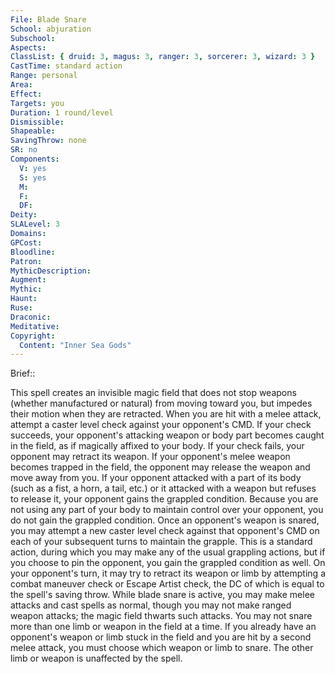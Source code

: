 ```yaml
---
File: Blade Snare
School: abjuration
Subschool: 
Aspects: 
ClassList: { druid: 3, magus: 3, ranger: 3, sorcerer: 3, wizard: 3 }
CastTime: standard action
Range: personal
Area: 
Effect: 
Targets: you
Duration: 1 round/level
Dismissible: 
Shapeable: 
SavingThrow: none
SR: no
Components:
  V: yes
  S: yes
  M: 
  F: 
  DF: 
Deity: 
SLALevel: 3
Domains: 
GPCost: 
Bloodline: 
Patron: 
MythicDescription: 
Augment: 
Mythic: 
Haunt: 
Ruse: 
Draconic: 
Meditative: 
Copyright:
  Content: "Inner Sea Gods"
---
```

Brief:: 

This spell creates an invisible magic field that does not stop weapons (whether manufactured or natural) from moving toward you, but impedes their motion when they are retracted.  When you are hit with a melee attack, attempt a caster level check against your opponent's CMD. If your check succeeds, your opponent's attacking weapon or body part becomes caught in the field, as if magically affixed to your body. If your check fails, your opponent may retract its weapon.  If your opponent's melee weapon becomes trapped in the field, the opponent may release the weapon and move away from you. If your opponent attacked with a part of its body (such as a fist, a horn, a tail, etc.) or it attacked with a weapon but refuses to release it, your opponent gains the grappled condition. Because you are not using any part of your body to maintain control over your opponent, you do not gain the grappled condition.  Once an opponent's weapon is snared, you may attempt a new caster level check against that opponent's CMD on each of your subsequent turns to maintain the grapple. This is a standard action, during which you may make any of the usual grappling actions, but if you choose to pin the opponent, you gain the grappled condition as well. On your opponent's turn, it may try to retract its weapon or limb by attempting a combat maneuver check or Escape Artist check, the DC of which is equal to the spell's saving throw.  While blade snare is active, you may make melee attacks and cast spells as normal, though you may not make ranged weapon attacks; the magic field thwarts such attacks. You may not snare more than one limb or weapon in the field at a time.  If you already have an opponent's weapon or limb stuck in the field and you are hit by a second melee attack, you must choose which weapon or limb to snare. The other limb or weapon is unaffected by the spell.
